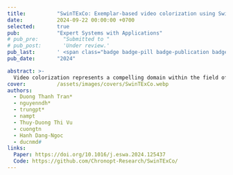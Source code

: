 ```yaml
---
title:          "SwinTExCo: Exemplar-based video colorization using Swin Transformer "
date:           2024-09-22 00:00:00 +0700
selected:       true
pub:            "Expert Systems with Applications"
# pub_pre:        "Submitted to "
# pub_post:       'Under review.'
pub_last:       ' <span class="badge badge-pill badge-publication badge-pub-journal-rank-q1">Q1</span> <span class="badge badge-pill badge-publication badge-pub-journal-if">IF: 7.5</span>'
pub_date:       "2024"

abstract: >-
  Video colorization represents a compelling domain within the field of Computer Vision. The traditional approach in this field relies on Convolutional Neural Networks (CNNs) to extract features from each video frame and employs a recurrent network to learn information between video frames. While demonstrating considerable success in colorization, most traditional CNNs suffer from a limited receptive field size, capturing local information within a fixed-sized window. Consequently, they struggle to directly grasp long-range dependencies or pixel relationships that span large image or video frame areas. To address this limitation, recent advancements in the field have leveraged Vision Transformer (ViT) and their variants to enhance performance. This article introduces Swin Transformer Exemplar-based Video Colorization (SwinTExCo), an end-to-end model for the video colorization process that incorporates the Swin Transformer architecture as the backbone. The experimental results demonstrate that our proposed method outperforms many other state-of-the-art methods in both quantitative and qualitative metrics. The achievements of this research have significant implications for the domain of documentary and history video restoration, contributing to the broader goal of preserving cultural heritage and facilitating a deeper understanding of historical events through enhanced audiovisual materials.
cover:          /assets/images/covers/SwinTExCo.webp
authors:
  - Duong Thanh Tran*
  - nguyenndh*
  - trungpt*
  - nampt
  - Thuy-Duong Thi Vu
  - cuongtn
  - Hanh Dang-Ngoc
  - ducnmd#
links:
  Paper: https://doi.org/10.1016/j.eswa.2024.125437
  Code: https://github.com/Chronopt-Research/SwinTExCo/
---
```

